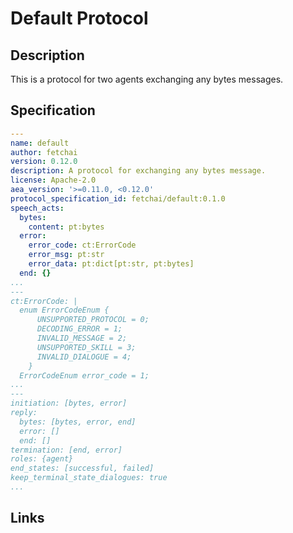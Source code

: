 # Default Protocol

## Description

This is a protocol for two agents exchanging any bytes messages.

## Specification

```yaml
---
name: default
author: fetchai
version: 0.12.0
description: A protocol for exchanging any bytes message.
license: Apache-2.0
aea_version: '>=0.11.0, <0.12.0'
protocol_specification_id: fetchai/default:0.1.0
speech_acts:
  bytes:
    content: pt:bytes
  error:
    error_code: ct:ErrorCode
    error_msg: pt:str
    error_data: pt:dict[pt:str, pt:bytes]
  end: {}
...
---
ct:ErrorCode: |
  enum ErrorCodeEnum {
      UNSUPPORTED_PROTOCOL = 0;
      DECODING_ERROR = 1;
      INVALID_MESSAGE = 2;
      UNSUPPORTED_SKILL = 3;
      INVALID_DIALOGUE = 4;
    }
  ErrorCodeEnum error_code = 1;
...
---
initiation: [bytes, error]
reply:
  bytes: [bytes, error, end]
  error: []
  end: []
termination: [end, error]
roles: {agent}
end_states: [successful, failed]
keep_terminal_state_dialogues: true
...
```

## Links
